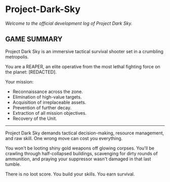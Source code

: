 # Project-Dark-Sky

_Welcome to the official development log of Project Dark Sky._

## **GAME SUMMARY**

Project Dark Sky is an immersive tactical survival shooter set in a crumbling metropolis. 

You are a REAPER, an elite operative from the most lethal fighting force on the planet: [REDACTED].

Your mission:
- Reconnaissance across the zone.
- Elimination of high-value targets.
- Acquisition of irreplaceable assets.
- Prevention of further decay.
- Extraction of all mission objectives.
- Recovery of the Unit.
---
Project Dark Sky demands tactical decision-making, resource management, and raw skill.
One wrong move can cost you everything.

You won't be looting shiny gold weapons off glowing corpses.
You'll be crawling through half-collapsed buildings, scavenging for dirty rounds of ammunition, and praying your suppressor wasn't damaged in that last tumble.

There is no loot score.
You build your skills.
You earn survival.
